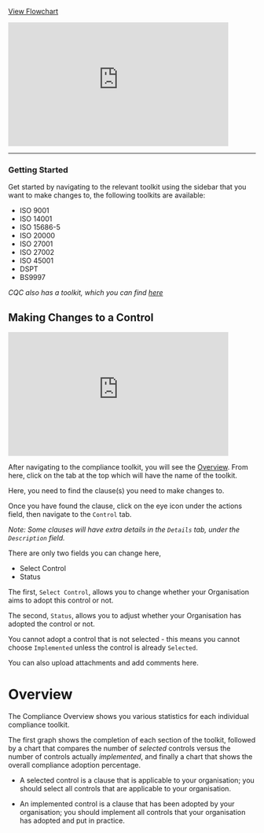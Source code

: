 <p><a target="\_blank" href='/_pdf/Compliance.pdf'> 
View Flowchart
</a></p>

<iframe src="https://www.youtube-nocookie.com/embed/vPWsxiNSQJY?vq=hd1080&rel=0&color=white" width="448" height="252" frameborder="0" allow="fullscreen" allowfullscreen></iframe>

---

### Getting Started

Get started by navigating to the relevant toolkit using the sidebar that you want to make changes to, the following toolkits are available:

+ ISO 9001
+ ISO 14001
+ ISO 15686-5
+ ISO 20000
+ ISO 27001
+ ISO 27002
+ ISO 45001
+ DSPT
+ BS9997

*CQC also has a toolkit, which you can find [here][CQC]*

## Making Changes to a Control

<iframe src="https://www.youtube-nocookie.com/embed/-Itpgol3b3U?vq=hd1080&rel=0&cc_load_policy=1&color=white" width="448" height="252" frameborder="0" allow="fullscreen" allowfullscreen></iframe>

After navigating to the compliance toolkit, you will see the [Overview][]. From here, click on the tab at the top which will have the name of the toolkit.

Here, you need to find the clause(s) you need to make changes to.

Once you have found the clause, click on the eye icon under the actions field, then navigate to the `Control` tab.

*Note: Some clauses will have extra details in the `Details` tab, under the `Description` field.*

There are only two fields you can change here,

+ Select Control
+ Status

The first, `Select Control`, allows you to change whether your Organisation aims to adopt this control or not.

The second, `Status`, allows you to adjust whether your Organisation has adopted the control or not.

You cannot adopt a control that is not selected - this means you cannot choose `Implemented` unless the control is already `Selected`.

You can also upload attachments and add comments here. 

# Overview

The Compliance Overview shows you various statistics for each individual compliance toolkit.

The first graph shows the completion of each section of the toolkit, followed by a chart that compares the number of *selected* controls versus the number of controls actually *implemented*, and finally a chart that shows the overall compliance adoption percentage.

+ A selected control is a clause that is applicable to your organisation; you should select all controls that are applicable to your organisation.

+ An implemented control is a clause that has been adopted by your organisation; you should implement all controls that your organisation has adopted and put in practice.

[CQC]: ../CQC/CQC
[Overview]: #overview
